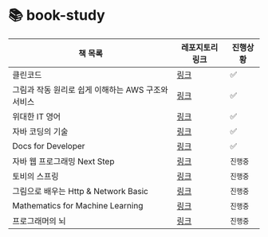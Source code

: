 # 📚 book-study

| 책 목록                                       | 레포지토리 링크                  | 진행상황    
| ------------------------------------------ | ----------------------------- | ----------- |
| 클린코드                                     | [링크](https://github.com/star-books-coffee/clean-code) | ✅ |
| 그림과 작동 원리로 쉽게 이해하는 AWS 구조와 서비스 | [링크](https://github.com/star-books-coffee/aws-structure-and-services) | ✅ |
| 위대한 IT 영어                                | [링크](https://github.com/star-books-coffee/great-IT-english)| ✅ |
| 자바 코딩의 기술                               | [링크](https://github.com/star-books-coffee/java-coding-techniques) | ✅ |  
| Docs for Developer | [링크](https://github.com/star-books-coffee/docs-for-developer) | ✅ |
| 자바 웹 프로그래밍 Next Step | [링크](https://github.com/yel-m/next-step) | `진행중` |
| 토비의 스프링 | [링크](https://github.com/star-books-coffee/tobys-spring) | `진행중` |
| 그림으로 배우는 Http & Network Basic | [링크](https://github.com/star-books-coffee/http-network-basic) | `진행중` |
| Mathematics for Machine Learning | [링크](https://github.com/star-books-coffee/MML) | `진행중` |
| 프로그래머의 뇌 | [링크](https://github.com/star-books-study/the-programmers-brain) | `진행중` |

